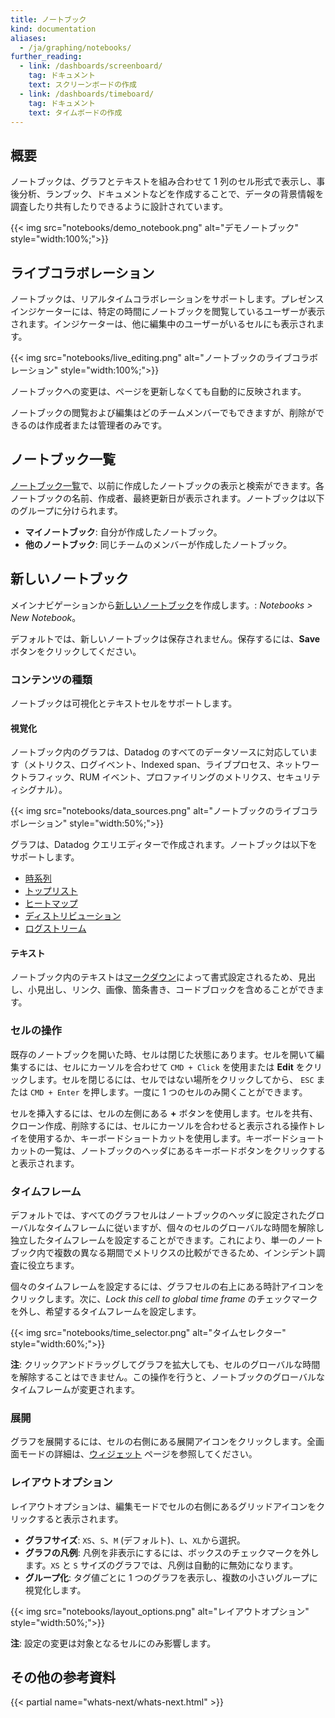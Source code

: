 ```yaml
---
title: ノートブック
kind: documentation
aliases:
  - /ja/graphing/notebooks/
further_reading:
  - link: /dashboards/screenboard/
    tag: ドキュメント
    text: スクリーンボードの作成
  - link: /dashboards/timeboard/
    tag: ドキュメント
    text: タイムボードの作成
---
```

## 概要

ノートブックは、グラフとテキストを組み合わせて 1 列のセル形式で表示し、事後分析、ランブック、ドキュメントなどを作成することで、データの背景情報を調査したり共有したりできるように設計されています。

{{< img src="notebooks/demo_notebook.png" alt="デモノートブック"  style="width:100%;">}}

## ライブコラボレーション

ノートブックは、リアルタイムコラボレーションをサポートします。プレゼンスインジケーターには、特定の時間にノートブックを閲覧しているユーザーが表示されます。インジケーターは、他に編集中のユーザーがいるセルにも表示されます。

{{< img src="notebooks/live_editing.png" alt="ノートブックのライブコラボレーション"  style="width:100%;">}}

ノートブックへの変更は、ページを更新しなくても自動的に反映されます。

ノートブックの閲覧および編集はどのチームメンバーでもできますが、削除ができるのは作成者または管理者のみです。

## ノートブック一覧

[ノートブック一覧][1]で、以前に作成したノートブックの表示と検索ができます。各ノートブックの名前、作成者、最終更新日が表示されます。ノートブックは以下のグループに分けられます。

* **マイノートブック**: 自分が作成したノートブック。
* **他のノートブック**: 同じチームのメンバーが作成したノートブック。

## 新しいノートブック

メインナビゲーションから[新しいノートブック][2]を作成します。: *Notebooks > New Notebook*。

デフォルトでは、新しいノートブックは保存されません。保存するには、**Save** ボタンをクリックしてください。

### コンテンツの種類

ノートブックは可視化とテキストセルをサポートします。

#### 視覚化

ノートブック内のグラフは、Datadog のすべてのデータソースに対応しています（メトリクス、ログイベント、Indexed span、ライブプロセス、ネットワークトラフィック、RUM イベント、プロファイリングのメトリクス、セキュリティシグナル）。

{{< img src="notebooks/data_sources.png" alt="ノートブックのライブコラボレーション"  style="width:50%;">}}

グラフは、Datadog クエリエディターで作成されます。ノートブックは以下をサポートします。

* [時系列][3]
* [トップリスト][4]
* [ヒートマップ][5]
* [ディストリビューション][6]
* [ログストリーム][7]

#### テキスト

ノートブック内のテキストは[マークダウン][8]によって書式設定されるため、見出し、小見出し、リンク、画像、箇条書き、コードブロックを含めることができます。

### セルの操作

既存のノートブックを開いた時、セルは閉じた状態にあります。セルを開いて編集するには、セルにカーソルを合わせて `CMD + Click` を使用または **Edit** をクリックします。セルを閉じるには、セルではない場所をクリックしてから、 `ESC` または `CMD + Enter` を押します。一度に 1 つのセルのみ開くことができます。

セルを挿入するには、セルの左側にある **+** ボタンを使用します。セルを共有、クローン作成、削除するには、セルにカーソルを合わせると表示される操作トレイを使用するか、キーボードショートカットを使用します。キーボードショートカットの一覧は、ノートブックのヘッダにあるキーボードボタンをクリックすると表示されます。

### タイムフレーム

デフォルトでは、すべてのグラフセルはノートブックのヘッダに設定されたグローバルなタイムフレームに従いますが、個々のセルのグローバルな時間を解除し独立したタイムフレームを設定することができます。これにより、単一のノートブック内で複数の異なる期間でメトリクスの比較ができるため、インシデント調査に役立ちます。

個々のタイムフレームを設定するには、グラフセルの右上にある時計アイコンをクリックします。次に、*Lock this cell to global time frame* のチェックマークを外し、希望するタイムフレームを設定します。

{{< img src="notebooks/time_selector.png" alt="タイムセレクター"  style="width:60%;">}}

**注**: クリックアンドドラッグしてグラフを拡大しても、セルのグローバルな時間を解除することはできません。この操作を行うと、ノートブックのグローバルなタイムフレームが変更されます。

### 展開

グラフを展開するには、セルの右側にある展開アイコンをクリックします。全画面モードの詳細は、[ウィジェット][9] ページを参照してください。

### レイアウトオプション

レイアウトオプションは、編集モードでセルの右側にあるグリッドアイコンをクリックすると表示されます。

* **グラフサイズ**: `XS`、`S`、`M` (デフォルト)、`L`、`XL`から選択。
* **グラフの凡例**: 凡例を非表示にするには、ボックスのチェックマークを外します。`XS` と `S` サイズのグラフでは、凡例は自動的に無効になります。
* **グループ化**: タグ値ごとに 1 つのグラフを表示し、複数の小さいグループに視覚化します。

{{< img src="notebooks/layout_options.png" alt="レイアウトオプション"  style="width:50%;">}}

**注**: 設定の変更は対象となるセルにのみ影響します。

<!--- KEEP- WILL RE-IMPLEMENT
### 個々のセルへのリンク

特定のセルの URL をコピーするには、セルの右側にあるチェーンリンクアイコンをクリックします。可視化セルおよびマークダウンセルの両方で直リンクを利用できます。

ユーザーが特定のセルの URL にアクセスすると、ノートブックが開き、ビューポートの上部にセルが表示されます。絶対リンクのため、セルの URL はノートブック内で新しい位置に移されたとしても、変わることはありません。--->

## その他の参考資料

{{< partial name="whats-next/whats-next.html" >}}

[1]: https://app.datadoghq.com/notebook/list
[2]: https://app.datadoghq.com/notebook
[3]: /ja/dashboards/widgets/timeseries/
[4]: /ja/dashboards/widgets/top_list/
[5]: /ja/dashboards/widgets/heat_map/
[6]: /ja/dashboards/widgets/distribution/
[7]: /ja/dashboards/widgets/log_stream/
[8]: https://daringfireball.net/projects/markdown/
[9]: /ja/dashboards/widgets/#full-screen
